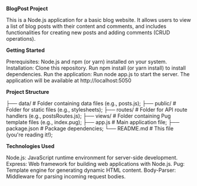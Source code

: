 **BlogPost Project**

This is a Node.js application for a basic blog website. It allows users to view a list of blog posts with their content and comments, and includes functionalities for creating new posts and adding comments (CRUD operations).

**Getting Started**

Prerequisites:
Node.js and npm (or yarn) installed on your system.
Installation:
Clone this repository.
Run npm install (or yarn install) to install dependencies.
Run the application:
Run node app.js to start the server.
The application will be available at http://localhost:5050

**Project Structure**

├── data/ # Folder containing data files (e.g., posts.js);
├── public/ # Folder for static files (e.g., stylesheets);
├── routes/ # Folder for API route handlers (e.g., postsRoutes.js);
├── views/ # Folder containing Pug template files (e.g., index.pug);
├── app.js # Main application file;
├── package.json # Package dependencies;
└── README.md # This file (you're reading it!);

**Technologies Used**

Node.js: JavaScript runtime environment for server-side development.
Express: Web framework for building web applications with Node.js.
Pug: Template engine for generating dynamic HTML content.
Body-Parser: Middleware for parsing incoming request bodies.
